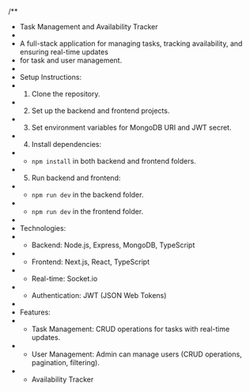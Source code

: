 /**
 * Task Management and Availability Tracker
 *
 * A full-stack application for managing tasks, tracking availability, and ensuring real-time updates
 * for task and user management.
 *
 * Setup Instructions:
 * 1. Clone the repository.
 * 2. Set up the backend and frontend projects.
 * 3. Set environment variables for MongoDB URI and JWT secret.
 * 4. Install dependencies:
 *    - `npm install` in both backend and frontend folders.
 * 5. Run backend and frontend:
 *    - `npm run dev` in the backend folder.
 *    - `npm run dev` in the frontend folder.
 *
 * Technologies:
 * - Backend: Node.js, Express, MongoDB, TypeScript
 * - Frontend: Next.js, React, TypeScript
 * - Real-time: Socket.io
 * - Authentication: JWT (JSON Web Tokens)
 *
 * Features:
 * - Task Management: CRUD operations for tasks with real-time updates.
 * - User Management: Admin can manage users (CRUD operations, pagination, filtering).
 * - Availability Tracker
